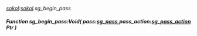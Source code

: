 _[sokol](../../modules/sokol/sokol-module.md):[sokol](../../modules/sokol/sokol-module.md).sg\_begin\_pass_
##### Function sg\_begin\_pass:Void( pass:[sg_pass](../../modules/sokol/sokol-sg_pass.md),pass_action:[sg_pass_action](../../modules/sokol/sokol-sg_pass_action.md) Ptr )
